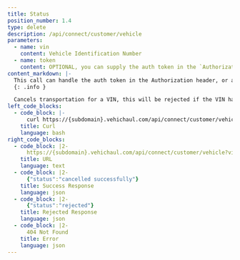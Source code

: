 ```yaml
---
title: Status
position_number: 1.4
type: delete
description: /api/connect/customer/vehicle
parameters:
  - name: vin
    content: Vehicle Identification Number
  - name: token
    content: OPTIONAL, you can supply the auth token in the `Authorization` header, or as a url param
content_markdown: |-
  This call can handle the auth token in the Authorization header, or as a url param.
  {: .info }

  Cancels transportation for a VIN, this will be rejected if the VIN has already been picked up.
left_code_blocks:
  - code_block: |-
      curl https://{subdomain}.vehichaul.com/api/connect/customer/vehicle?vin=12345678901234567
    title: Curl
    language: bash
right_code_blocks:
  - code_block: |2-
      https://{subdomain}.vehichaul.com/api/connect/customer/vehicle?vin=12345678901234567
    title: URL
    language: text
  - code_block: |2-
      {"status":"cancelled successfully"}
    title: Success Response
    language: json
  - code_block: |2-
      {"status":"rejected"}
    title: Rejected Response
    language: json
  - code_block: |2-
      404 Not Found
    title: Error
    language: json
---
```

